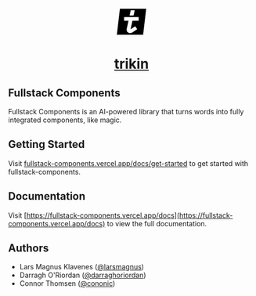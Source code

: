 <p align="center">
  <a href="https://fullstack-components.vercel.app">
	<svg width="60" height="60" viewBox="0 0 572 512" fill="none" xmlns="http://www.w3.org/2000/svg" aria-label="trikin"><g clip-path="url(#a)"><path d="M60 0h512l-60 512H0L60 0Z" fill="#000"/><path fill-rule="evenodd" clip-rule="evenodd" d="M141 238.071h85.69l-33.664 153.16c-.816 4.492-1.428 8.168-1.836 11.027-.408 2.451-.612 5.31-.612 8.577 0 10.211 1.836 19.4 5.508 27.569 3.673 8.168 8.569 15.112 14.69 20.83 6.121 5.718 13.261 10.006 21.422 12.865 8.161 3.267 16.73 4.901 25.707 4.901 17.546 0 34.072-5.309 49.578-15.929l88.75-60.038-38.561-57.588-82.017 56.363-6.121-4.289 34.276-157.448H425v-72.903H141v72.903Zm185.053-103.535L347.879 31h-77.12l-21.827 103.536h77.121Z" fill="#fff"/></g><defs><clipPath id="a"><path fill="#fff" d="M0 0h572v512H0z"/></clipPath></defs></svg>
    <h1 align="center">trikin</h1>
  </a>
</p>

## Fullstack Components

Fullstack Components is an AI-powered library that turns words into fully integrated components, like magic.

## Getting Started

Visit <a href="https://fullstack-components.vercel.app/docs/get-started">fullstack-components.vercel.app/docs/get-started</a> to get started with fullstack-components.

## Documentation

Visit [https://fullstack-components.vercel.app/docs](https://fullstack-components.vercel.app/docs) to view the full documentation.

## Authors

- Lars Magnus Klavenes ([@larsmagnus](https://github.com/larsmagnus))
- Darragh O'Riordan ([@darraghoriordan](https://github.com/darraghoriordan))
- Connor Thomsen ([@cononic](https://github.com/CONONIC))
